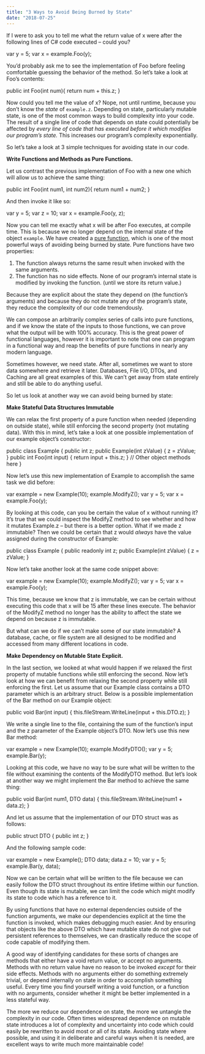 ```yaml
---
title: "3 Ways to Avoid Being Burned by State"
date: "2018-07-25"
---
```


If I were to ask you to tell me what the return value of x were after the following lines of C# code executed – could you?

var y = 5;
var x = example.Foo(y);

You’d probably ask me to see the implementation of Foo before feeling comfortable guessing the behavior of the method. So let’s take a look at Foo’s contents:

public int Foo(int num){
  return num + this.z;
}

Now could you tell me the value of x? Nope, not until runtime, because you don’t know the _state_ of `example.z`. Depending on state, particularly mutable state, is one of the most common ways to build complexity into your code. The result of a single line of code that depends on state could potentially be affected by _every line of code that has executed before it which modifies our program’s state._ This increases our program’s complexity exponentially.

So let’s take a look at 3 simple techniques for avoiding state in our code.

**Write Functions and Methods as Pure Functions.**

Let us contrast the previous implementation of Foo with a new one which will allow us to achieve the same thing:

public int Foo(int num1, int num2){
  return num1 + num2;
}

And then invoke it like so:

var y = 5;
var z = 10;
var x = example.Foo(y, z);

Now you can tell me exactly what x will be after Foo executes, at compile time. This is because we no longer depend on the internal state of the object `example`. We have created a [pure function](http://en.wikipedia.org/wiki/Pure_function), which is one of the most powerful ways of avoiding being burned by state. Pure functions have two properties:

1. The function always returns the same result when invoked with the same arguments.
2. The function has no side effects. None of our program’s internal state is modified by invoking the function. (until we store its return value.)

Because they are explicit about the state they depend on (the function’s arguments) and because they do not mutate any of the program’s state, they reduce the complexity of our code tremendously.

We can compose an arbitrarily complex series of calls into pure functions, and if we know the state of the inputs to those functions, we can prove what the output will be with 100% accuracy. This is the great power of functional languages, however it is important to note that one can program in a functional way and reap the benefits of pure functions in nearly any modern language.

Sometimes however, we need state. After all, sometimes we want to store data somewhere and retrieve it later. Databases, File I/O, DTOs, and Caching are all great examples of this. We can’t get away from state entirely and still be able to do anything useful.

So let us look at another way we can avoid being burned by state:

**Make Stateful Data Structures Immutable**

We can relax the first property of a pure function when needed (depending on outside state), while still enforcing the second property (not mutating data). With this in mind, let’s take a look at one possible implementation of our example object’s constructor:

public class Example
{
  public int z;
  public Example(int zValue)
  {
    z = zValue;
  }
  public int Foo(int input)
  {
    return input + this.z;
  }
  // Other object methods here
}

Now let’s use this new implementation of Example to accomplish the same task we did before:

var example = new Example(10);
example.ModifyZ();
var y = 5;
var x = example.Foo(y);

By looking at this code, can you be certain the value of x without running it? It’s true that we could inspect the ModifyZ method to see whether and how it mutates Example.z – but there is a better option. What if we made z immutable? Then we could be certain that z would _always_ have the value assigned during the constructor of Example:

public class Example
{
  public readonly int z;
  public Example(int zValue)
  {
    z = zValue;
  }

Now let’s take another look at the same code snippet above:

var example = new Example(10);
example.ModifyZ();
var y = 5;
var x = example.Foo(y);

This time, because we know that z is immutable, we can be certain without executing this code that x will be 15 after these lines execute. The behavior of the ModifyZ method no longer has the ability to affect the state we depend on because z is immutable.

But what can we do if we can’t make some of our state immutable? A database, cache, or file system are all designed to be modified and accessed from many different locations in code.

**Make Dependency on Mutable State Explicit.**

In the last section, we looked at what would happen if we relaxed the first property of mutable functions while still enforcing the second. Now let’s look at how we can benefit from relaxing the second property while still enforcing the first. Let us assume that our Example class contains a DTO parameter which is an arbitrary struct. Below is a possible implementation of the Bar method on our Example object:

public void Bar(int input)
{
  this.fileStream.WriteLine(input + this.DTO.z);
}

We write a single line to the file, containing the sum of the function’s input and the z parameter of the Example object’s DTO. Now let’s use this new Bar method:

var example = new Example(10);
example.ModifyDTO();
var y = 5;
example.Bar(y);

Looking at this code, we have no way to be sure what will be written to the file without examining the contents of the ModifyDTO method. But let’s look at another way we might implement the Bar method to achieve the same thing:

public void Bar(int num1, DTO data)
{
  this.fileStream.WriteLine(num1 + data.z);
}

And let us assume that the implementation of our DTO struct was as follows:

public struct DTO
{
  public int z;
}

And the following sample code:

var example = new Example();
DTO data;
data.z = 10;
var y = 5;
example.Bar(y, data);

Now we can be certain what will be written to the file because we can easily follow the DTO struct throughout its entire lifetime within our function. Even though its state is mutable, we can limit the code which might modify its state to code which has a reference to it.

By using functions that have no external dependencies outside of the function arguments, we make our dependencies explicit at the time the function is invoked, which makes debugging much easier. And by ensuring that objects like the above DTO which have mutable state do not give out persistent references to themselves, we can drastically reduce the scope of code capable of modifying them.

A good way of identifying candidates for these sorts of changes are methods that either have a void return value, or accept no arguments. Methods with no return value have no reason to be invoked _except_ for their side effects. Methods with no arguments either do something extremely trivial, or depend internally on state in order to accomplish something useful. Every time you find yourself writing a void function, or a function with no arguments, consider whether it might be better implemented in a less stateful way.

The more we reduce our dependence on state, the more we untangle the complexity in our code. Often times widespread dependence on mutable state introduces a lot of complexity and uncertainty into code which could easily be rewritten to avoid most or all of its state. Avoiding state where possible, and using it in deliberate and careful ways when it is needed, are excellent ways to write much more maintainable code!

